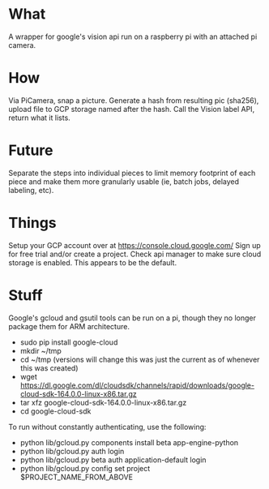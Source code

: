 # What 

A wrapper for google's vision api run on a raspberry pi with an attached pi camera. 

# How

Via PiCamera, snap a picture. Generate a hash from resulting pic (sha256), upload file to GCP storage named after the hash. Call the Vision label API, return what it lists. 

# Future

Separate the steps into individual pieces to limit memory footprint of each piece and make them more granularly usable (ie, batch jobs, delayed labeling, etc). 

# Things

Setup your GCP account over at https://console.cloud.google.com/
Sign up for free trial and/or create a project.
Check api manager to make sure cloud storage is enabled. This appears to be the default.

# Stuff 

Google's gcloud and gsutil tools can be run on a pi, though they no longer package them for ARM architecture.

 - sudo pip install google-cloud
 - mkdir ~/tmp
 - cd ~/tmp
(versions will change this was just the current as of whenever this was created)
 - wget https://dl.google.com/dl/cloudsdk/channels/rapid/downloads/google-cloud-sdk-164.0.0-linux-x86.tar.gz
 - tar xfz google-cloud-sdk-164.0.0-linux-x86.tar.gz
 - cd google-cloud-sdk

To run without constantly authenticating, use the following:
 - python lib/gcloud.py components install beta app-engine-python
 - python lib/gcloud.py auth login
 - python lib/gcloud.py beta auth application-default login
 - python lib/gcloud.py config set project $PROJECT_NAME_FROM_ABOVE

